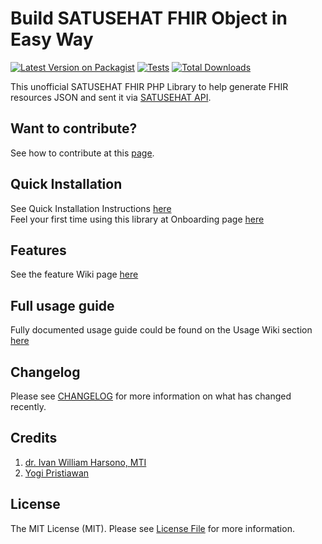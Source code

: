 # Build SATUSEHAT FHIR Object in Easy Way

[![Latest Version on Packagist](https://img.shields.io/packagist/v/ivanwilliammd/satusehat-integration.svg?style=flat-square)](https://packagist.org/packages/ivanwilliammd/satusehat-integration)
[![Tests](https://img.shields.io/github/actions/workflow/status/ivanwilliammd/satusehat-integration/run-tests.yml?branch=main&label=tests&style=flat-square)](https://github.com/ivanwilliammd/satusehat-integration/actions/workflows/run-tests.yml)
[![Total Downloads](https://img.shields.io/packagist/dt/ivanwilliammd/satusehat-integration.svg?style=flat-square)](https://packagist.org/packages/ivanwilliammd/satusehat-integration)

This unofficial SATUSEHAT FHIR PHP Library to help generate FHIR resources JSON and sent it via [SATUSEHAT API](https://satusehat.kemkes.go.id/platform).

## Want to contribute?
See how to contribute at this [page](CONTRIBUTING.md).<be>

## Quick Installation
See Quick Installation Instructions [here](https://github.com/ivanwilliammd/satusehat-integration/wiki/Installation)<br>
Feel your first time using this library at Onboarding page [here](https://github.com/ivanwilliammd/satusehat-integration/wiki/Onboarding)

## Features
See the feature Wiki page [here](https://github.com/ivanwilliammd/satusehat-integration/wiki/Features)

## Full usage guide
Fully documented usage guide could be found on the Usage Wiki section [here](https://github.com/ivanwilliammd/SATUSEHAT-integration/wiki/Usage)

## Changelog

Please see [CHANGELOG](CHANGELOG.md) for more information on what has changed recently.

## Credits
1. [dr. Ivan William Harsono, MTI](https://github.com/ivanwilliammd)
2. [Yogi Pristiawan](https://github.com/YogiPristiawan)


## License
The MIT License (MIT). Please see [License File](LICENSE.md) for more information.

